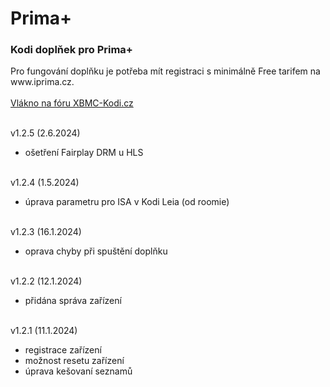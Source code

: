 <h1>Prima+</h1>
<p>
<h3>Kodi doplňek pro Prima+</h3>
<p>
Pro fungování doplňku je potřeba mít registraci s minimálně Free tarifem na www.iprima.cz.<br><br>
<a href="https://www.xbmc-kodi.cz/prima-+">Vlákno na fóru XBMC-Kodi.cz</a><br><br>

v1.2.5 (2.6.2024)<br>
- ošetření Fairplay DRM u HLS<br><br>

v1.2.4 (1.5.2024)<br>
- úprava parametru pro ISA v Kodi Leia (od roomie)<br><br>

v1.2.3 (16.1.2024)<br>
- oprava chyby při spuštění doplňku<br><br>

v1.2.2 (12.1.2024)<br>
- přidána správa zařízení<br><br>

v1.2.1 (11.1.2024)<br>
- registrace zařízení<br>
- možnost resetu zařízení<br>
- úprava kešovaní seznamů<br><br>
</p>
